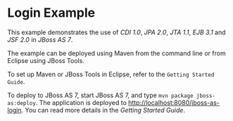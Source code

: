Login Example
=============

This example demonstrates the use of *CDI 1.0*, *JPA 2.0*, *JTA 1.1*, *EJB 3.1* and *JSF 2.0* in *JBoss AS 7*.

The example can be deployed using Maven from the command line or from Eclipse using
JBoss Tools.

To set up Maven or JBoss Tools in Eclipse, refer to the `Getting Started Guide`.

To deploy to JBoss AS 7, start JBoss AS 7, and type `mvn package jboss-as:deploy`.
The application is deployed to <http://localhost:8080/jboss-as-login>. You
can read more details in the _Getting Started Guide_.